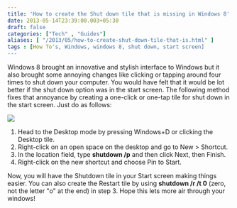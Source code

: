 ```yaml
---
title: 'How to create the Shut down tile that is missing in Windows 8'
date: 2013-05-14T23:39:00.003+05:30
draft: false
categories: ["Tech" , "Guides"]
aliases: [ "/2013/05/how-to-create-shut-down-tile-that-is.html" ]
tags : [How To's, Windows, windows 8, shut down, start screen]
---
```


Windows 8 brought an innovative and stylish interface to Windows but it also brought some annoying changes like clicking or tapping around four times to shut down your computer. You would have felt that it would be lot better if the shut down option was in the start screen. The following method fixes that annoyance by creating a one-click or one-tap tile for shut down in the start screen. Just do as follows:  

[![](https://4.bp.blogspot.com/--HdRybtLXqM/UZJ9veLgknI/AAAAAAAABcc/UKPZezliKUM/s1600/shutdown+tile.png)](https://4.bp.blogspot.com/--HdRybtLXqM/UZJ9veLgknI/AAAAAAAABcc/UKPZezliKUM/s1600/shutdown+tile.png)

  

1.  Head to the Desktop mode by pressing Windows+D or clicking the Desktop tile.
2.  Right-click on an open space on the desktop and go to New > Shortcut.
3.  In the location field, type **shutdown /p** and then click Next, then Finish.
4.  Right-click on the new shortcut and choose Pin to Start.

Now, you will have the Shutdown tile in your Start screen making things easier. You can also create the Restart tile by using **shutdown /r /t 0** (zero, not the letter "o" at the end) in step 3. Hope this lets more air through your windows!